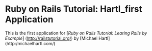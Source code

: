 # Ruby on Rails Tutorial:  Hartl_first Application

This is the first application for
[*Ruby on Rails Tutorial:  Learing Rails by Example*] (http://railstutorial.org/)
by [Michael Hartl] (http:/michaelhartl.com/)
